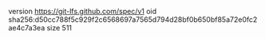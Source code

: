 version https://git-lfs.github.com/spec/v1
oid sha256:d50cc788f5c929f2c6568697a7565d794d28bf0b650bf85a72e0fc2ae4c7a3ea
size 511
